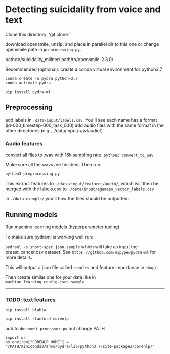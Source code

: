 # Detecting suicidality from voice and text

Clone this directory:
'git clone ' 

download opensmile, unzip, and place in parallel dir to this one or change opensmile path in `preprocessing.py`.

path/to/suicidality_millner/
path/to/opensmile-2.3.0/

Recommended (optional): create a conda virtual environment for python3.7
```
conda create -n pydra python=3.7
conda activate pydra
 ```

`pip install pydra-ml`


## Preprocessing

add labels in `.data/input/labels.csv`. You'll see each name has a format (id-000_timestep-000_task_000) add audio files with the same format in the other directories (e.g., ./data/input/raw/audio/)

### Audio features

convert all files to .wav with 16k sampling rate. 
`python3 convert_to_wav`

Make sure all the wavs are finished. Then run: 

`python3 preprocessing.py`

This extract features to `./data/input/features/audio/`, which will then be merged with the labels.csv to `./data/input/egemaps_vector_labels.csv`

in `./data_example/` you'll how the files should be outputted. 


## Running models 
Run machine learning models (hyperparameter tuning)
 
To make sure pydraml is working well run:

`pydraml -s short-spec.json.sample` which will take as input the breast_cancer.csv dataset. See `https://github.com/nipype/pydra-ml` for more details. 

This will output a json file called `results` and feature importance in `shap/`.

Then create similar one for your data like in `machine_learning_config.json.sample`

---
### TODO: text features
```
pip install blabla

pip install stanford-corenlp
```
add to `document_processor.py` but change PATH
```
import os
os.environ["CORENLP_HOME"] = "/PATH/miniconda3/envs/pydra/lib/python3.7/site-packages/corenlp/"
```
